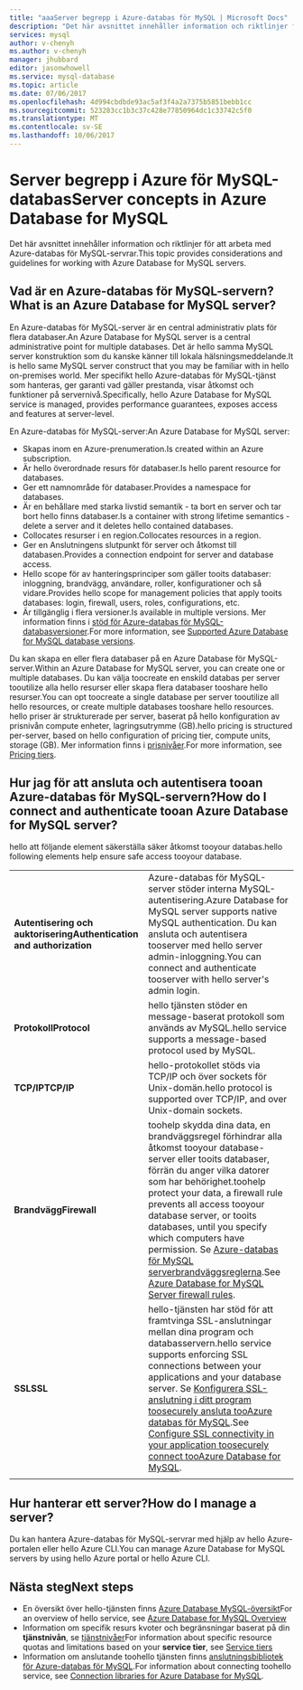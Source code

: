 ```yaml
---
title: "aaaServer begrepp i Azure-databas för MySQL | Microsoft Docs"
description: "Det här avsnittet innehåller information och riktlinjer för att arbeta med Azure-databas för MySQL-servrar."
services: mysql
author: v-chenyh
ms.author: v-chenyh
manager: jhubbard
editor: jasonwhowell
ms.service: mysql-database
ms.topic: article
ms.date: 07/06/2017
ms.openlocfilehash: 4d994cbdbde93ac5af3f4a2a7375b5851bebb1cc
ms.sourcegitcommit: 523283cc1b3c37c428e77850964dc1c33742c5f0
ms.translationtype: MT
ms.contentlocale: sv-SE
ms.lasthandoff: 10/06/2017
---
```

# <a name="server-concepts-in-azure-database-for-mysql"></a><span data-ttu-id="d00d1-103">Server begrepp i Azure för MySQL-databas</span><span class="sxs-lookup"><span data-stu-id="d00d1-103">Server concepts in Azure Database for MySQL</span></span>
<span data-ttu-id="d00d1-104">Det här avsnittet innehåller information och riktlinjer för att arbeta med Azure-databas för MySQL-servrar.</span><span class="sxs-lookup"><span data-stu-id="d00d1-104">This topic provides considerations and guidelines for working with Azure Database for MySQL servers.</span></span>

## <a name="what-is-an-azure-database-for-mysql-server"></a><span data-ttu-id="d00d1-105">Vad är en Azure-databas för MySQL-servern?</span><span class="sxs-lookup"><span data-stu-id="d00d1-105">What is an Azure Database for MySQL server?</span></span>

<span data-ttu-id="d00d1-106">En Azure-databas för MySQL-server är en central administrativ plats för flera databaser.</span><span class="sxs-lookup"><span data-stu-id="d00d1-106">An Azure Database for MySQL server is a central administrative point for multiple databases.</span></span> <span data-ttu-id="d00d1-107">Det är hello samma MySQL server konstruktion som du kanske känner till lokala hälsningsmeddelande.</span><span class="sxs-lookup"><span data-stu-id="d00d1-107">It is hello same MySQL server construct that you may be familiar with in hello on-premises world.</span></span> <span data-ttu-id="d00d1-108">Mer specifikt hello Azure-databas för MySQL-tjänst som hanteras, ger garanti vad gäller prestanda, visar åtkomst och funktioner på servernivå.</span><span class="sxs-lookup"><span data-stu-id="d00d1-108">Specifically, hello Azure Database for MySQL service is managed, provides performance guarantees, exposes access and features at server-level.</span></span>

<span data-ttu-id="d00d1-109">En Azure-databas för MySQL-server:</span><span class="sxs-lookup"><span data-stu-id="d00d1-109">An Azure Database for MySQL server:</span></span>

- <span data-ttu-id="d00d1-110">Skapas inom en Azure-prenumeration.</span><span class="sxs-lookup"><span data-stu-id="d00d1-110">Is created within an Azure subscription.</span></span>
- <span data-ttu-id="d00d1-111">Är hello överordnade resurs för databaser.</span><span class="sxs-lookup"><span data-stu-id="d00d1-111">Is hello parent resource for databases.</span></span>
- <span data-ttu-id="d00d1-112">Ger ett namnområde för databaser.</span><span class="sxs-lookup"><span data-stu-id="d00d1-112">Provides a namespace for databases.</span></span>
- <span data-ttu-id="d00d1-113">Är en behållare med starka livstid semantik - ta bort en server och tar bort hello finns databaser.</span><span class="sxs-lookup"><span data-stu-id="d00d1-113">Is a container with strong lifetime semantics - delete a server and it deletes hello contained databases.</span></span>
- <span data-ttu-id="d00d1-114">Collocates resurser i en region.</span><span class="sxs-lookup"><span data-stu-id="d00d1-114">Collocates resources in a region.</span></span>
- <span data-ttu-id="d00d1-115">Ger en Anslutningens slutpunkt för server och åtkomst till databasen.</span><span class="sxs-lookup"><span data-stu-id="d00d1-115">Provides a connection endpoint for server and database access.</span></span>
- <span data-ttu-id="d00d1-116">Hello scope för av hanteringsprinciper som gäller tooits databaser: inloggning, brandvägg, användare, roller, konfigurationer och så vidare.</span><span class="sxs-lookup"><span data-stu-id="d00d1-116">Provides hello scope for management policies that apply tooits databases: login, firewall, users, roles, configurations, etc.</span></span>
- <span data-ttu-id="d00d1-117">Är tillgänglig i flera versioner.</span><span class="sxs-lookup"><span data-stu-id="d00d1-117">Is available in multiple versions.</span></span> <span data-ttu-id="d00d1-118">Mer information finns i [stöd för Azure-databas för MySQL-databasversioner](./concepts-supported-versions.md).</span><span class="sxs-lookup"><span data-stu-id="d00d1-118">For more information, see [Supported Azure Database for MySQL database versions](./concepts-supported-versions.md).</span></span>

<span data-ttu-id="d00d1-119">Du kan skapa en eller flera databaser på en Azure Database för MySQL-server.</span><span class="sxs-lookup"><span data-stu-id="d00d1-119">Within an Azure Database for MySQL server, you can create one or multiple databases.</span></span> <span data-ttu-id="d00d1-120">Du kan välja toocreate en enskild databas per server tooutilize alla hello resurser eller skapa flera databaser tooshare hello resurser.</span><span class="sxs-lookup"><span data-stu-id="d00d1-120">You can opt toocreate a single database per server tooutilize all hello resources, or create multiple databases tooshare hello resources.</span></span> <span data-ttu-id="d00d1-121">hello priser är strukturerade per server, baserat på hello konfiguration av prisnivån compute enheter, lagringsutrymme (GB).</span><span class="sxs-lookup"><span data-stu-id="d00d1-121">hello pricing is structured per-server, based on hello configuration of pricing tier, compute units, storage (GB).</span></span> <span data-ttu-id="d00d1-122">Mer information finns i [prisnivåer](./concepts-service-tiers.md).</span><span class="sxs-lookup"><span data-stu-id="d00d1-122">For more information, see [Pricing tiers](./concepts-service-tiers.md).</span></span>

## <a name="how-do-i-connect-and-authenticate-tooan-azure-database-for-mysql-server"></a><span data-ttu-id="d00d1-123">Hur jag för att ansluta och autentisera tooan Azure-databas för MySQL-servern?</span><span class="sxs-lookup"><span data-stu-id="d00d1-123">How do I connect and authenticate tooan Azure Database for MySQL server?</span></span>

<span data-ttu-id="d00d1-124">hello att följande element säkerställa säker åtkomst tooyour databas.</span><span class="sxs-lookup"><span data-stu-id="d00d1-124">hello following elements help ensure safe access tooyour database.</span></span>

|||
| :-- | :-- |
| <span data-ttu-id="d00d1-125">**Autentisering och auktorisering**</span><span class="sxs-lookup"><span data-stu-id="d00d1-125">**Authentication and authorization**</span></span> | <span data-ttu-id="d00d1-126">Azure-databas för MySQL-server stöder interna MySQL-autentisering.</span><span class="sxs-lookup"><span data-stu-id="d00d1-126">Azure Database for MySQL server supports native MySQL authentication.</span></span> <span data-ttu-id="d00d1-127">Du kan ansluta och autentisera tooserver med hello server admin-inloggning.</span><span class="sxs-lookup"><span data-stu-id="d00d1-127">You can connect and authenticate tooserver with hello server's admin login.</span></span> |
| <span data-ttu-id="d00d1-128">**Protokoll**</span><span class="sxs-lookup"><span data-stu-id="d00d1-128">**Protocol**</span></span> | <span data-ttu-id="d00d1-129">hello tjänsten stöder en message-baserat protokoll som används av MySQL.</span><span class="sxs-lookup"><span data-stu-id="d00d1-129">hello service supports a message-based protocol used by MySQL.</span></span> |
| <span data-ttu-id="d00d1-130">**TCP/IP**</span><span class="sxs-lookup"><span data-stu-id="d00d1-130">**TCP/IP**</span></span> | <span data-ttu-id="d00d1-131">hello-protokollet stöds via TCP/IP och över sockets för Unix-domän.</span><span class="sxs-lookup"><span data-stu-id="d00d1-131">hello protocol is supported over TCP/IP, and over Unix-domain sockets.</span></span> |
| <span data-ttu-id="d00d1-132">**Brandvägg**</span><span class="sxs-lookup"><span data-stu-id="d00d1-132">**Firewall**</span></span> | <span data-ttu-id="d00d1-133">toohelp skydda dina data, en brandväggsregel förhindrar alla åtkomst tooyour database-server eller tooits databaser, förrän du anger vilka datorer som har behörighet.</span><span class="sxs-lookup"><span data-stu-id="d00d1-133">toohelp protect your data, a firewall rule prevents all access tooyour database server, or tooits databases, until you specify which computers have permission.</span></span> <span data-ttu-id="d00d1-134">Se [Azure-databas för MySQL serverbrandväggsreglerna](./concepts-firewall-rules.md).</span><span class="sxs-lookup"><span data-stu-id="d00d1-134">See [Azure Database for MySQL Server firewall rules](./concepts-firewall-rules.md).</span></span> |
| <span data-ttu-id="d00d1-135">**SSL**</span><span class="sxs-lookup"><span data-stu-id="d00d1-135">**SSL**</span></span> | <span data-ttu-id="d00d1-136">hello-tjänsten har stöd för att framtvinga SSL-anslutningar mellan dina program och databasservern.</span><span class="sxs-lookup"><span data-stu-id="d00d1-136">hello service supports enforcing SSL connections between your applications and your database server.</span></span>  <span data-ttu-id="d00d1-137">Se [Konfigurera SSL-anslutning i ditt program toosecurely ansluta tooAzure databas för MySQL](./howto-configure-ssl.md).</span><span class="sxs-lookup"><span data-stu-id="d00d1-137">See [Configure SSL connectivity in your application toosecurely connect tooAzure Database for MySQL](./howto-configure-ssl.md).</span></span> |
|||

## <a name="how-do-i-manage-a-server"></a><span data-ttu-id="d00d1-138">Hur hanterar ett server?</span><span class="sxs-lookup"><span data-stu-id="d00d1-138">How do I manage a server?</span></span>
<span data-ttu-id="d00d1-139">Du kan hantera Azure-databas för MySQL-servrar med hjälp av hello Azure-portalen eller hello Azure CLI.</span><span class="sxs-lookup"><span data-stu-id="d00d1-139">You can manage Azure Database for MySQL servers by using hello Azure portal or hello Azure CLI.</span></span>

## <a name="next-steps"></a><span data-ttu-id="d00d1-140">Nästa steg</span><span class="sxs-lookup"><span data-stu-id="d00d1-140">Next steps</span></span>
- <span data-ttu-id="d00d1-141">En översikt över hello-tjänsten finns [Azure Database MySQL-översikt](./overview.md)</span><span class="sxs-lookup"><span data-stu-id="d00d1-141">For an overview of hello service, see [Azure Database for MySQL Overview](./overview.md)</span></span>
- <span data-ttu-id="d00d1-142">Information om specifik resurs kvoter och begränsningar baserat på din **tjänstnivån**, se [tjänstnivåer](./concepts-service-tiers.md)</span><span class="sxs-lookup"><span data-stu-id="d00d1-142">For information about specific resource quotas and limitations based on your **service tier**, see [Service tiers](./concepts-service-tiers.md)</span></span>
- <span data-ttu-id="d00d1-143">Information om anslutande toohello tjänsten finns [anslutningsbibliotek för Azure-databas för MySQL](./concepts-connection-libraries.md).</span><span class="sxs-lookup"><span data-stu-id="d00d1-143">For information about connecting toohello service, see [Connection libraries for Azure Database for MySQL](./concepts-connection-libraries.md).</span></span>
